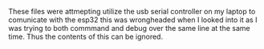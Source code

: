 These files were attmepting utilize the usb serial controller on my laptop to comunicate with the esp32 this was wrongheaded when I looked into it as I was trying to both commmand and debug over the same line at the same time. Thus the contents of this can be ignored.
